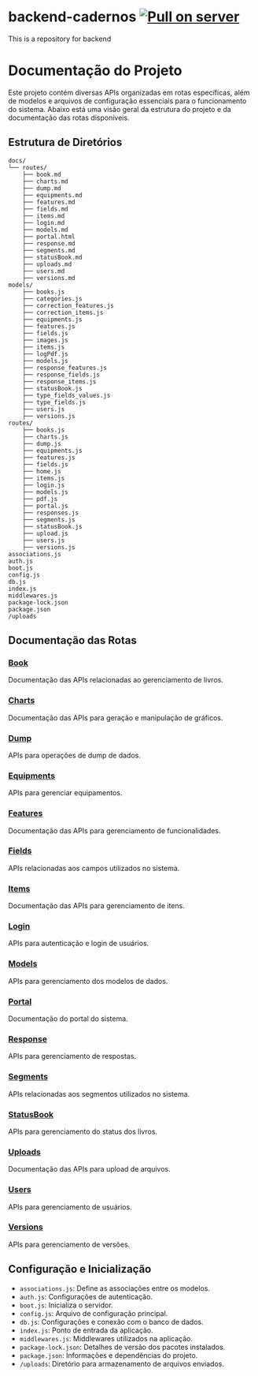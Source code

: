 # backend-cadernos [![Pull on server](https://github.com/Coordenacao-de-Operacoes-de-Rede/backend-cadernos/actions/workflows/deploy.yaml/badge.svg)](https://github.com/Coordenacao-de-Operacoes-de-Rede/backend-cadernos/actions/workflows/deploy.yaml)

This is a repository for backend

# Documentação do Projeto

Este projeto contém diversas APIs organizadas em rotas específicas, além de modelos e arquivos de configuração essenciais para o funcionamento do sistema. Abaixo está uma visão geral da estrutura do projeto e da documentação das rotas disponíveis.

## Estrutura de Diretórios

```
docs/
└── routes/
    ├── book.md
    ├── charts.md
    ├── dump.md
    ├── equipments.md
    ├── features.md
    ├── fields.md
    ├── items.md
    ├── login.md
    ├── models.md
    ├── portal.html
    ├── response.md
    ├── segments.md
    ├── statusBook.md
    ├── uploads.md
    ├── users.md
    ├── versions.md
models/
    ├── books.js
    ├── categories.js
    ├── correction_features.js
    ├── correction_items.js
    ├── equipments.js
    ├── features.js
    ├── fields.js
    ├── images.js
    ├── items.js
    ├── logPdf.js
    ├── models.js
    ├── response_features.js
    ├── response_fields.js
    ├── response_items.js
    ├── statusBook.js
    ├── type_fields_values.js
    ├── type_fields.js
    ├── users.js
    ├── versions.js
routes/
    ├── books.js
    ├── charts.js
    ├── dump.js
    ├── equipments.js
    ├── features.js
    ├── fields.js
    ├── home.js
    ├── items.js
    ├── login.js
    ├── models.js
    ├── pdf.js
    ├── portal.js
    ├── responses.js
    ├── segments.js
    ├── statusBook.js
    ├── upload.js
    ├── users.js
    ├── versions.js
associations.js
auth.js
boot.js
config.js
db.js
index.js
middlewares.js
package-lock.json
package.json
/uploads
```

## Documentação das Rotas

### [Book](docs/routes/book.md)
Documentação das APIs relacionadas ao gerenciamento de livros.

### [Charts](docs/routes/charts.md)
Documentação das APIs para geração e manipulação de gráficos.

### [Dump](docs/routes/dump.md)
APIs para operações de dump de dados.

### [Equipments](docs/routes/equipments.md)
APIs para gerenciar equipamentos.

### [Features](docs/routes/features.md)
Documentação das APIs para gerenciamento de funcionalidades.

### [Fields](docs/routes/fields.md)
APIs relacionadas aos campos utilizados no sistema.

### [Items](docs/routes/items.md)
Documentação das APIs para gerenciamento de itens.

### [Login](docs/routes/login.md)
APIs para autenticação e login de usuários.

### [Models](docs/routes/models.md)
APIs para gerenciamento dos modelos de dados.

### [Portal](docs/routes/portal.html)
Documentação do portal do sistema.

### [Response](docs/routes/response.md)
APIs para gerenciamento de respostas.

### [Segments](docs/routes/segments.md)
APIs relacionadas aos segmentos utilizados no sistema.

### [StatusBook](docs/routes/statusBook.md)
APIs para gerenciamento do status dos livros.

### [Uploads](docs/routes/uploads.md)
Documentação das APIs para upload de arquivos.

### [Users](docs/routes/users.md)
APIs para gerenciamento de usuários.

### [Versions](docs/routes/versions.md)
APIs para gerenciamento de versões.

## Configuração e Inicialização

- `associations.js`: Define as associações entre os modelos.
- `auth.js`: Configurações de autenticação.
- `boot.js`: Inicializa o servidor.
- `config.js`: Arquivo de configuração principal.
- `db.js`: Configurações e conexão com o banco de dados.
- `index.js`: Ponto de entrada da aplicação.
- `middlewares.js`: Middlewares utilizados na aplicação.
- `package-lock.json`: Detalhes de versão dos pacotes instalados.
- `package.json`: Informações e dependências do projeto.
- `/uploads`: Diretório para armazenamento de arquivos enviados.

